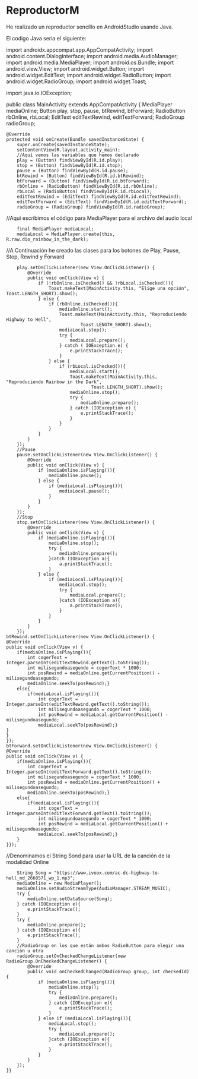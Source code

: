 # ReproductorM

He realizado un reproductor sencillo en AndroidStudio usando Java.

El codigo Java seria el siguiente: 

import androidx.appcompat.app.AppCompatActivity;
import android.content.DialogInterface;
import android.media.AudioManager;
import android.media.MediaPlayer;
import android.os.Bundle;
import android.view.View;
import android.widget.Button;
import android.widget.EditText;
import android.widget.RadioButton;
import android.widget.RadioGroup;
import android.widget.Toast;

import java.io.IOException;

public class MainActivity extends AppCompatActivity {
MediaPlayer mediaOnline;
Button play, stop, pause, btRewind, btForward;
RadioButton rbOnline, rbLocal;
EditText editTextRewind, editTextForward;
RadioGroup radioGroup;

    @Override
    protected void onCreate(Bundle savedInstanceState) {
        super.onCreate(savedInstanceState);
        setContentView(R.layout.activity_main);
        //Aquí vemos las variables que hemos declarado
        play = (Button) findViewById(R.id.play);
        stop = (Button) findViewById(R.id.stop);
        pause = (Button) findViewById(R.id.pause);
        btRewind = (Button) findViewById(R.id.btRewind);
        btForward = (Button) findViewById(R.id.btForward);
        rbOnline = (RadioButton) findViewById(R.id.rbOnline);
        rbLocal = (RadioButton) findViewById(R.id.rbLocal);
        editTextRewind = (EditText) findViewById(R.id.editTextRewind);
        editTextForward = (EditText) findViewById(R.id.editTextForward);
        radioGroup = (RadioGroup) findViewById(R.id.radioGroup);
//Aqui escribimos el código para MediaPlayer para el archivo del audio local

        final MediaPlayer mediaLocal;
        mediaLocal = MediaPlayer.create(this, R.raw.dio_rainbow_in_the_dark);
//A Continuación he creado las clases para los botones de Play, Pause, Stop, Rewind y Forward

        play.setOnClickListener(new View.OnClickListener() {
            @Override
            public void onClick(View v) {
                if (!rbOnline.isChecked() && !rbLocal.isChecked()){
                    Toast.makeText(MainActivity.this, "Elige una opción", Toast.LENGTH_SHORT).show();
                } else {
                    if (rbOnline.isChecked()){
                        mediaOnline.start();
                        Toast.makeText(MainActivity.this, "Reproduciendo Highway to Hell",
                                Toast.LENGTH_SHORT).show();
                        mediaLocal.stop();
                        try {
                            mediaLocal.prepare();
                        } catch ( IOException e) {
                            e.printStackTrace();
                        }
                    } else {
                        if (rbLocal.isChecked()){
                            mediaLocal.start();
                            Toast.makeText(MainActivity.this, "Reproduciendo Rainbow in the Dark",
                                    Toast.LENGTH_SHORT).show();
                            mediaOnline.stop();
                            try {
                                mediaOnline.prepare();
                            } catch (IOException e) {
                                e.printStackTrace();
                            }
                        }
                    }
                }
            }
        });
        //Pause
        pause.setOnClickListener(new View.OnClickListener() {
            @Override
            public void onClick(View v) {
                if (mediaOnline.isPlaying()){
                    mediaOnline.pause();
                } else {
                    if (mediaLocal.isPlaying()){
                        mediaLocal.pause();
                    }
                }
            }
        });
        //Stop
        stop.setOnClickListener(new View.OnClickListener() {
            @Override
            public void onClick(View v) {
                if (mediaOnline.isPlaying()){
                    mediaOnline.stop();
                    try {
                        mediaOnline.prepare();
                    }catch (IOException a){
                        a.printStackTrace();
                    }
                } else {
                    if (mediaLocal.isPlaying()){
                        mediaLocal.stop();
                        try {
                            mediaLocal.prepare();
                        }catch (IOException a){
                            a.printStackTrace();
                        }
                    }
                }
            }
        });
    btRewind.setOnClickListener(new View.OnClickListener() {
    @Override
    public void onClick(View v) {
        if(mediaOnline.isPlaying()){
            int cogerText = Integer.parseInt(editTextRewind.getText().toString());
            int milisegundoasegundo = cogerText * 1000;
            int posRewind = mediaOnline.getCurrentPosition() - milisegundoasegundo;
            mediaOnline.seekTo(posRewind);}
        else{
            if(mediaLocal.isPlaying()){
                int cogerText = Integer.parseInt(editTextRewind.getText().toString());
                int milisegundoasegundo = cogerText * 1000;
                int posRewind = mediaLocal.getCurrentPosition() - milisegundoasegundo;
                mediaLocal.seekTo(posRewind);}
    }
    }
    });
    btForward.setOnClickListener(new View.OnClickListener() {
    @Override
    public void onClick(View v) {
        if(mediaOnline.isPlaying()){
            int cogerText = Integer.parseInt(editTextForward.getText().toString());
            int milisegundoasegundo = cogerText * 1000;
            int posRewind = mediaOnline.getCurrentPosition() + milisegundoasegundo;
            mediaOnline.seekTo(posRewind);}
        else{
            if(mediaLocal.isPlaying()){
                int cogerText = Integer.parseInt(editTextForward.getText().toString());
                int milisegundoasegundo = cogerText * 1000;
                int posRewind = mediaLocal.getCurrentPosition() + milisegundoasegundo;
                mediaLocal.seekTo(posRewind);}
        }
    }});
//Denominamos el String Sond para usar la URL de la canción de la modalidad Online

        String Song = "https://www.ivoox.com/ac-dc-highway-to-hell_md_2668571_wp_1.mp3";
        mediaOnline = new MediaPlayer();
        mediaOnline.setAudioStreamType(AudioManager.STREAM_MUSIC);
        try {
            mediaOnline.setDataSource(Song);
        } catch (IOException e){
            e.printStackTrace();
        }
        try {
            mediaOnline.prepare();
        } catch (IOException e){
            e.printStackTrace();
        }
        //RadioGroup en los que están ambos RadioButton para elegir una canción u otra
        radioGroup.setOnCheckedChangeListener(new RadioGroup.OnCheckedChangeListener() {
            @Override
            public void onCheckedChanged(RadioGroup group, int checkedId) {
                if (mediaOnline.isPlaying()){
                    mediaOnline.stop();
                    try {
                        mediaOnline.prepare();
                    } catch (IOException e){
                        e.printStackTrace();
                    }
                } else if (mediaLocal.isPlaying()){
                    mediaLocal.stop();
                    try {
                        mediaLocal.prepare();
                    }catch (IOException e){
                        e.printStackTrace();
                    }
                }
            }
        });
    }}


